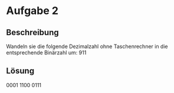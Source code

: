 # Aufgabe 2

## Beschreibung

Wandeln sie die folgende Dezimalzahl ohne Taschenrechner in die entsprechende
Binärzahl um: 911

## Lösung

0001 1100 0111

